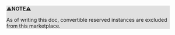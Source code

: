 <div style="margin:2em; background-color: #e0e0e0;">

<strong>⚠️NOTE️️️⚠️</strong>

As of writing this doc, convertible reserved instances are excluded from this marketplace.
</div>

